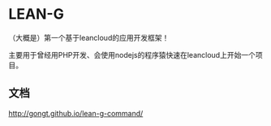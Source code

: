 # LEAN-G

（大概是）第一个基于leancloud的应用开发框架！

主要用于曾经用PHP开发、会使用nodejs的程序猿快速在leancloud上开始一个项目。

## 文档

http://gongt.github.io/lean-g-command/
